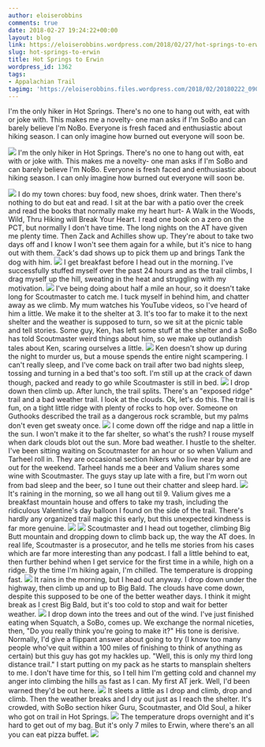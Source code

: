 ```yaml
---
author: eloiserobbins
comments: true
date: 2018-02-27 19:24:22+00:00
layout: blog
link: https://eloiserobbins.wordpress.com/2018/02/27/hot-springs-to-erwin/
slug: hot-springs-to-erwin
title: Hot Springs to Erwin
wordpress_id: 1362
tags:
- Appalachian Trail
tagimg: 'https://eloiserobbins.files.wordpress.com/2018/02/20180222_090218.jpg'
---
```


I'm the only hiker in Hot Springs. There's no one to hang out with, eat with or joke with. This makes me a novelty- one man asks if I'm SoBo and can barely believe I'm NoBo. Everyone is fresh faced and enthusiastic about hiking season. I can only imagine how burned out everyone will soon be.


[![](https://eloiserobbins.files.wordpress.com/2018/02/20180222_090218.jpg)](https://eloiserobbins.files.wordpress.com/2018/02/20180222_090218.jpg)
I'm the only hiker in Hot Springs. There's no one to hang out with, eat with or joke with. This makes me a novelty- one man asks if I'm SoBo and can barely believe I'm NoBo. Everyone is fresh faced and enthusiastic about hiking season. I can only imagine how burned out everyone will soon be.

[![](https://eloiserobbins.files.wordpress.com/2018/02/20180222_141427.jpg)](https://eloiserobbins.files.wordpress.com/2018/02/20180222_141427.jpg)
I do my town chores: buy food, new shoes, drink water. Then there's nothing to do but eat and read. I sit at the bar with a patio over the creek and read the books that normally make my heart hurt- A Walk in the Woods, Wild, Thru Hiking will Break Your Heart. I read one book on a zero on the PCT, but normally I don't have time. The long nights on the AT have given me plenty time. Then Zack and Achilles show up. They're about to take two days off and I know I won't see them again for a while, but it's nice to hang out with them. Zack's dad shows up to pick them up and brings Tank the dog with him.
[![](https://eloiserobbins.files.wordpress.com/2018/02/20180224_130459.jpg)](https://eloiserobbins.files.wordpress.com/2018/02/20180224_130459.jpg)
I get breakfast before I head out in the morning. I've successfully stuffed myself over the past 24 hours and as the trail climbs, I drag myself up the hill, sweating in the heat and struggling with my motivation.
[![](https://eloiserobbins.files.wordpress.com/2018/02/20180224_134627.jpg)](https://eloiserobbins.files.wordpress.com/2018/02/20180224_134627.jpg)
I've being doing about half a mile an hour, so it doesn't take long for Scoutmaster to catch me. I tuck myself in behind him, and chatter away as we climb. My mum watches his YouTube videos, so I've heard of him a little. We make it to the shelter at 3. It's too far to make it to the next shelter and the weather is supposed to turn, so we sit at the picnic table and tell stories. Some guy, Ken, has left some stuff at the shelter and a SoBo has told Scoutmaster weird things about him, so we make up outlandish tales about Ken, scaring ourselves a little. 
[![](https://eloiserobbins.files.wordpress.com/2018/02/20180224_134634.jpg)](https://eloiserobbins.files.wordpress.com/2018/02/20180224_134634.jpg)
Ken doesn't show up during the night to murder us, but a mouse spends the entire night scampering. I can't really sleep, and I've come back on trail after two bad nights sleep, tossing and turning in a bed that's too soft. I'm still up at the crack of dawn though, packed and ready to go while Scoutmaster is still in bed.
[![](https://eloiserobbins.files.wordpress.com/2018/02/20180224_134642.jpg)](https://eloiserobbins.files.wordpress.com/2018/02/20180224_134642.jpg)
I drop down then climb up. After lunch, the trail splits. There's an "exposed ridge" trail and a bad weather trail. I look at the clouds. Ok, let's do this. The trail is fun, on a tight little ridge with plenty of rocks to hop over. Someone on Guthooks described the trail as a dangerous rock scramble, but my palms don't even get sweaty once.
[![](https://eloiserobbins.files.wordpress.com/2018/02/20180224_141848.jpg)](https://eloiserobbins.files.wordpress.com/2018/02/20180224_141848.jpg)
I come down off the ridge and nap a little in the sun. I won't make it to the far shelter, so what's the rush? I rouse myself when dark clouds blot out the sun. More bad weather. I hustle to the shelter. I've been sitting waiting on Scoutmaster for an hour or so when Valium and Tarheel roll in. They are occasional section hikers who live near by and are out for the weekend. Tarheel hands me a beer and Valium shares some wine with Scoutmaster. The guys stay up late with a fire, but I'm worn out from bad sleep and the beer, so I tune out their chatter and sleep hard.
[![](https://eloiserobbins.files.wordpress.com/2018/02/20180224_134758.jpg)](https://eloiserobbins.files.wordpress.com/2018/02/20180224_134758.jpg)
It's raining in the morning, so we all hang out til 9. Valium gives me a breakfast mountain house and offers to take my trash, including the ridiculous Valentine's day balloon I found on the side of the trail. There's hardly any organized trail magic this early, but this unexpected kindness is far more genuine.
[![](https://eloiserobbins.files.wordpress.com/2018/02/20180224_181134.jpg)](https://eloiserobbins.files.wordpress.com/2018/02/20180224_181134.jpg)
[![](https://eloiserobbins.files.wordpress.com/2018/02/img_20180225_150546_712.jpg)](https://eloiserobbins.files.wordpress.com/2018/02/img_20180225_150546_712.jpg)
Scoutmaster and I head out together, climbing Big Butt mountain and dropping down to climb back up, the way the AT does. In real life, Scoutmaster is a prosecutor, and he tells me stories from his cases which are far more interesting than any podcast. I fall a little behind to eat, then further behind when I get service for the first time in a while, high on a ridge. By the time I'm hiking again, I'm chilled. The temperature is dropping fast.
[![](https://eloiserobbins.files.wordpress.com/2018/02/20180225_095516.jpg)](https://eloiserobbins.files.wordpress.com/2018/02/20180225_095516.jpg)
It rains in the morning, but I head out anyway. I drop down under the highway, then climb up and up to Big Bald. The clouds have come down, despite this supposed to be one of the better weather days. I think it might break as I crest Big Bald, but it's too cold to stop and wait for better weather.
[![](https://eloiserobbins.files.wordpress.com/2018/02/20180226_091118.jpg)](https://eloiserobbins.files.wordpress.com/2018/02/20180226_091118.jpg)
I drop down into the trees and out of the wind. I've just finished eating when Squatch, a SoBo, comes up. We exchange the normal niceties, then, "Do you really think you're going to make it?" His tone is derisive. Normally, I'd give a flippant answer about going to try (I know too many people who've quit within a 100 miles of finishing to think of anything as certain) but this guy has got my hackles up. "Well, this is only my third long distance trail." I start putting on my pack as he starts to mansplain shelters to me. I don't have time for this, so I tell him I'm getting cold and channel my anger into climbing the hills as fast as I can. My first AT jerk. Well, I'd been warned they'd be out here.
[![](https://eloiserobbins.files.wordpress.com/2018/02/20180226_112911.jpg)](https://eloiserobbins.files.wordpress.com/2018/02/20180226_112911.jpg)
It sleets a little as I drop and climb, drop and climb. Then the weather breaks and I dry out just as I reach the shelter. It's crowded, with SoBo section hiker Guru, Scoutmaster, and Old Soul, a hiker who got on trail in Hot Springs.
[![](https://eloiserobbins.files.wordpress.com/2018/02/20180226_110414.jpg)](https://eloiserobbins.files.wordpress.com/2018/02/20180226_110414.jpg)
The temperature drops overnight and it's hard to get out of my bag. But it's only 7 miles to Erwin, where there's an all you can eat pizza buffet.
[![](https://eloiserobbins.files.wordpress.com/2018/02/20180226_110728.jpg)](https://eloiserobbins.files.wordpress.com/2018/02/20180226_110728.jpg)
